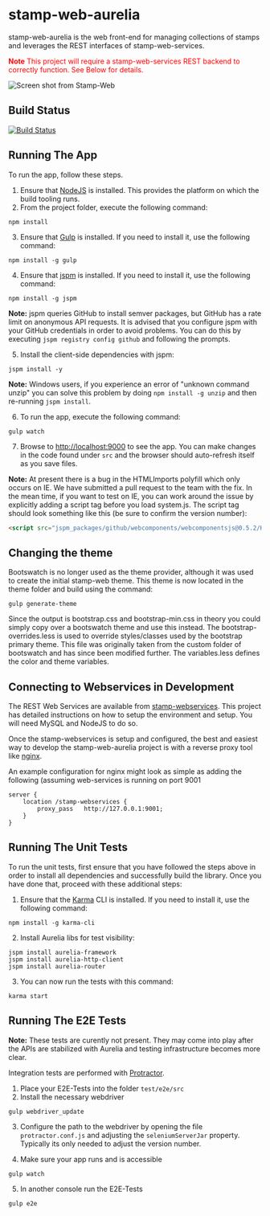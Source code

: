 # stamp-web-aurelia

stamp-web-aurelia is the web front-end for managing collections of stamps and leverages the REST interfaces of stamp-web-services.

<font color='red'>**Note** This project will require a stamp-web-services REST backend to correctly function. See Below for details.</font>

![Screen shot from Stamp-Web](http://i1178.photobucket.com/albums/x373/jadrake/stamp-web-aurelia_zpsp6rlurxt.png)

## Build Status

[![Build Status](http://drake-server.ddns.net:9000/jenkins/buildStatus/icon?job=stamp-aurelia)](http://drake-server.ddns.net:9000/jenkins/job/stamp-aurelia/)


## Running The App

To run the app, follow these steps.

1. Ensure that [NodeJS](http://nodejs.org/) is installed. This provides the platform on which the build tooling runs.
2. From the project folder, execute the following command:

  ```shell
  npm install
  ```
3. Ensure that [Gulp](http://gulpjs.com/) is installed. If you need to install it, use the following command:

  ```shell
  npm install -g gulp
  ```
4. Ensure that [jspm](http://jspm.io/) is installed. If you need to install it, use the following command:

  ```shell
  npm install -g jspm
  ```
**Note:** jspm queries GitHub to install semver packages, but GitHub has a rate limit on anonymous API requests. It is advised that you configure jspm with your GitHub credentials in order to avoid problems. You can do this by executing `jspm registry config github` and following the prompts.

5. Install the client-side dependencies with jspm:

  ```shell
  jspm install -y
  ```
**Note:** Windows users, if you experience an error of "unknown command unzip" you can solve this problem by doing `npm install -g unzip` and then re-running `jspm install`.

6. To run the app, execute the following command:

  ```shell
  gulp watch
  ```
7. Browse to [http://localhost:9000](http://localhost:9000) to see the app. You can make changes in the code found under `src` and the browser should auto-refresh itself as you save files.

**Note:** At present there is a bug in the HTMLImports polyfill which only occurs on IE. We have submitted a pull request to the team with the fix. In the mean time, if you want to test on IE, you can work around the issue by explicitly adding a script tag before you load system.js. The script tag should look something like this (be sure to confirm the version number):

```html
<script src="jspm_packages/github/webcomponents/webcomponentsjs@0.5.2/HTMLImports.js"></script>
```

## Changing the theme

Bootswatch is no longer used as the theme provider, although it was used to create the initial stamp-web theme.  This theme is now located in the theme
folder and build using the command:

```
gulp generate-theme
```

Since the output is bootstrap.css and bootstrap-min.css in theory you could simply copy over a bootswatch theme and use this instead.
The bootstrap-overrides.less is used to override styles/classes used by the bootstrap primary theme.  This file was originally taken from the
custom folder of bootswatch and has since been modified further.  The variables.less defines the color and theme variables.

## Connecting to Webservices in Development

The REST Web Services are available from [stamp-webservices](https://github.com/stamp-web/stamp-webservices).  This project has detailed instructions on how to setup the environment and setup.  You will need MySQL and NodeJS to do so.

Once the stamp-webservices is setup and configured, the best and easiest way to develop the stamp-web-aurelia project is with a reverse proxy tool like [nginx](http://nginx.org/).

An example configuration for nginx might look as simple as adding the following (assuming web-services is running on port 9001

```
server {
    location /stamp-webservices {
        proxy_pass   http://127.0.0.1:9001;
    }
}
```

## Running The Unit Tests

To run the unit tests, first ensure that you have followed the steps above in order to install all dependencies and successfully build the library. Once you have done that, proceed with these additional steps:

1. Ensure that the [Karma](http://karma-runner.github.io/) CLI is installed. If you need to install it, use the following command:

  ```shell
  npm install -g karma-cli
  ```
2. Install Aurelia libs for test visibility:

```shell
jspm install aurelia-framework
jspm install aurelia-http-client
jspm install aurelia-router
```
3. You can now run the tests with this command:

  ```shell
  karma start
  ```

## Running The E2E Tests

**Note:** These tests are curently not present.  They may come into play after the APIs are stabilized with Aurelia and testing infrastructure becomes more clear.

Integration tests are performed with [Protractor](http://angular.github.io/protractor/#/).

1. Place your E2E-Tests into the folder ```test/e2e/src```
2. Install the necessary webdriver

  ```shell
  gulp webdriver_update
  ```

3. Configure the path to the webdriver by opening the file ```protractor.conf.js``` and adjusting the ```seleniumServerJar``` property. Typically its only needed to adjust the version number.

4. Make sure your app runs and is accessible

  ```shell
  gulp watch
  ```

5. In another console run the E2E-Tests

  ```shell
  gulp e2e
  ```
